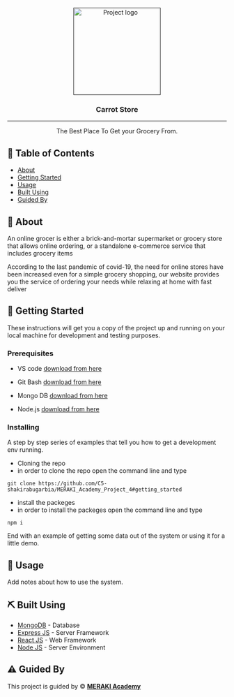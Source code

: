 <p align="center">
  <a href="" rel="noopener">
 <img width=200px height=200px src="https://img.freepik.com/free-vector/carrot-logo_10250-2253.jpg" alt="Project logo"></a>
</p>

<h3 align="center">Carrot Store</h3>

---

<p align="center"> The Best Place To Get your Grocery From.
    <br> 
</p>

## 📝 Table of Contents

- [About](#about)
- [Getting Started](#getting_started)
- [Usage](#usage)
- [Built Using](#built_using)
- [Guided By](#guided_by)

## 🧐 About <a name = "about"></a>

An online grocer is either a brick-and-mortar supermarket or grocery store that allows online ordering, or a standalone e-commerce service that includes grocery items

According to the last pandemic of covid-19, the need for online stores have been increased even for a simple grocery shopping, our website provides you the service of ordering your needs while relaxing at home with fast deliver

## 🏁 Getting Started <a name = "getting_started"></a>

These instructions will get you a copy of the project up and running on your local machine for development and testing purposes.

### Prerequisites

- VS code <a href="https://code.visualstudio.com/download">download from here</a>

- Git Bash <a href="https://git-scm.com/">download from here</a>

- Mongo DB <a href="https://www.mongodb.com/try/download/community">download from here</a>

- Node.js <a href="https://nodejs.org/en/download/">download from here</a>

### Installing

A step by step series of examples that tell you how to get a development env running.

- Cloning the repo
- in order to clone the repo open the command line and type

```
git clone https://github.com/C5-shakirabugarbia/MERAKI_Academy_Project_4#getting_started
```

- install the packeges
- in order to install the packeges open the command line and type

```
npm i
```

End with an example of getting some data out of the system or using it for a little demo.

## 🎈 Usage <a name="usage"></a>

Add notes about how to use the system.

## ⛏️ Built Using <a name = "built_using"></a>

- [MongoDB](https://www.mongodb.com/) - Database
- [Express JS](https://expressjs.com/) - Server Framework
- [React JS](https://https://reactjs.org/) - Web Framework
- [Node JS](https://nodejs.org/en/) - Server Environment

## ⚠️ Guided By <a name = "guided_by"></a>

This project is guided by ©️ **[MERAKI Academy](https://www.meraki-academy.org)**
